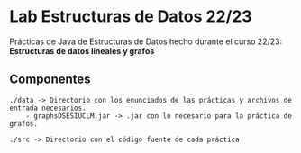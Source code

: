 # Lab Estructuras de Datos 22/23
Prácticas de Java de Estructuras de Datos hecho durante el curso 22/23: **Estructuras de datos lineales y grafos**

Componentes
-----------
    ./data -> Directorio con los enunciados de las prácticas y archivos de entrada necesarios.
        - graphsDSESIUCLM.jar -> .jar con lo necesario para la práctica de grafos.
    
    ./src -> Directorio con el código fuente de cada práctica
    